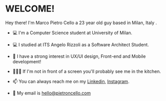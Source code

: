 # WELCOME!

Hey there! I'm Marco Pietro Cello a 23 year old guy based in Milan, Italy . 

+  💻 I'm a Computer Science student at University of Milan. 
  
+  💻 I studied at ITS Angelo Rizzoli as a Software Architect Student.
  
+  👀 I have a strong interest in UX/UI design, Front-end and Mobile development! 
  
+ 👨🏽‍🍳 If I'm not in front of a screen you'll probably see me in the kitchen.

+  📫 You can always reach me on my [Linkedin](https://www.linkedin.com/in/marco-pietro-cello-b85607163/), [Instagram](https://www.instagram.com/pietroncello/).
  
+ 📩  My email is hello@pietroncello.com
